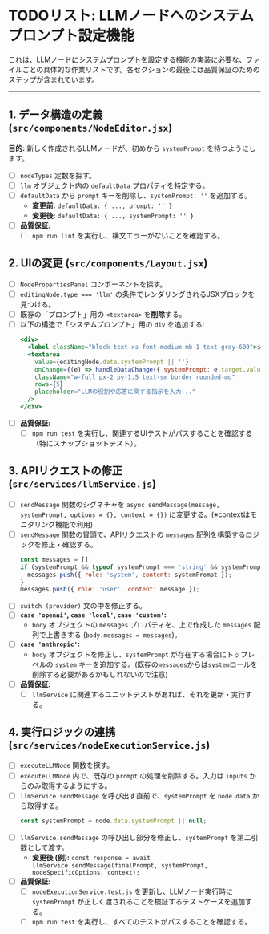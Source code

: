 # TODOリスト: LLMノードへのシステムプロンプト設定機能

これは、LLMノードにシステムプロンプトを設定する機能の実装に必要な、ファイルごとの具体的な作業リストです。各セクションの最後には品質保証のためのステップが含まれています。

---

## 1. データ構造の定義 (`src/components/NodeEditor.jsx`)
**目的:** 新しく作成されるLLMノードが、初めから `systemPrompt` を持つようにします。

- [ ] `nodeTypes` 定数を探す。
- [ ] `llm` オブジェクト内の `defaultData` プロパティを特定する。
- [ ] `defaultData` から `prompt` キーを削除し、`systemPrompt: ''` を追加する。
  - **変更前:** `defaultData: { ..., prompt: '' }`
  - **変更後:** `defaultData: { ..., systemPrompt: '' }`
- [ ] **品質保証:**
  - [ ] `npm run lint` を実行し、構文エラーがないことを確認する。

## 2. UIの変更 (`src/components/Layout.jsx`)

- [ ] `NodePropertiesPanel` コンポーネントを探す。
- [ ] `editingNode.type === 'llm'` の条件でレンダリングされるJSXブロックを見つける。
- [ ] 既存の「プロンプト」用の `<textarea>` を**削除**する。
- [ ] 以下の構造で「システムプロンプト」用の `div` を追加する:
  ```jsx
  <div>
    <label className="block text-xs font-medium mb-1 text-gray-600">システムプロンプト</label>
    <textarea
      value={editingNode.data.systemPrompt || ''}
      onChange={(e) => handleDataChange({ systemPrompt: e.target.value })}
      className="w-full px-2 py-1.5 text-sm border rounded-md"
      rows={5}
      placeholder="LLMの役割や応答に関する指示を入力..."
    />
  </div>
  ```
- [ ] **品質保証:**
  - [ ] `npm run test` を実行し、関連するUIテストがパスすることを確認する（特にスナップショットテスト）。

## 3. APIリクエストの修正 (`src/services/llmService.js`)

- [ ] `sendMessage` 関数のシグネチャを `async sendMessage(message, systemPrompt, options = {}, context = {})` に変更する。(※contextはモニタリング機能で利用)
- [ ] `sendMessage` 関数の冒頭で、APIリクエストの `messages` 配列を構築するロジックを修正・確認する。
  ```javascript
  const messages = [];
  if (systemPrompt && typeof systemPrompt === 'string' && systemPrompt.trim() !== '') {
    messages.push({ role: 'system', content: systemPrompt });
  }
  messages.push({ role: 'user', content: message });
  ```
- [ ] `switch (provider)` 文の中を修正する。
- [ ] **`case 'openai'`, `case 'local'`, `case 'custom'`:**
  - `body` オブジェクトの `messages` プロパティを、上で作成した `messages` 配列で上書きする (`body.messages = messages`)。
- [ ] **`case 'anthropic'`:**
  - `body` オブジェクトを修正し、`systemPrompt` が存在する場合にトップレベルの `system` キーを追加する。(既存の`messages`からは`system`ロールを削除する必要があるかもしれないので注意)
- [ ] **品質保証:**
  - [ ] `llmService` に関連するユニットテストがあれば、それを更新・実行する。

## 4. 実行ロジックの連携 (`src/services/nodeExecutionService.js`)

- [ ] `executeLLMNode` 関数を探す。
- [ ] `executeLLMNode` 内で、既存の `prompt` の処理を削除する。入力は `inputs` からのみ取得するようにする。
- [ ] `llmService.sendMessage` を呼び出す直前で、`systemPrompt` を `node.data` から取得する。
  ```javascript
  const systemPrompt = node.data.systemPrompt || null;
  ```
- [ ] `llmService.sendMessage` の呼び出し部分を修正し、`systemPrompt` を第二引数として渡す。
  - **変更後 (例):** `const response = await llmService.sendMessage(finalPrompt, systemPrompt, nodeSpecificOptions, context);`
- [ ] **品質保証:**
  - [ ] `nodeExecutionService.test.js` を更新し、LLMノード実行時に `systemPrompt` が正しく渡されることを検証するテストケースを追加する。
  - [ ] `npm run test` を実行し、すべてのテストがパスすることを確認する。
